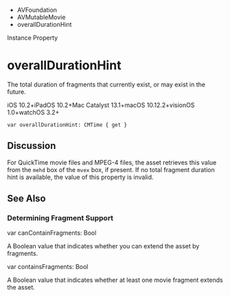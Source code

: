 

- AVFoundation
- AVMutableMovie
-  overallDurationHint 

Instance Property

# overallDurationHint

The total duration of fragments that currently exist, or may exist in the future.

iOS 10.2+iPadOS 10.2+Mac Catalyst 13.1+macOS 10.12.2+visionOS 1.0+watchOS 3.2+

``` source
var overallDurationHint: CMTime { get }
```

## Discussion

For QuickTime movie files and MPEG-4 files, the asset retrieves this value from the `mehd` box of the `mvex` box, if present. If no total fragment duration hint is available, the value of this property is invalid.

## See Also

### Determining Fragment Support

var canContainFragments: Bool

A Boolean value that indicates whether you can extend the asset by fragments.

var containsFragments: Bool

A Boolean value that indicates whether at least one movie fragment extends the asset.

